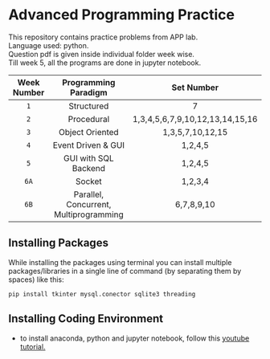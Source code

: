 # Advanced Programming Practice
This repository contains practice problems from APP lab.<br>
Language used: python.<br>
Question pdf is given inside individual folder week wise.<br>
Till week 5, all the programs are done in jupyter notebook.<br>

| Week Number | Programming Paradigm | Set Number |
|:------------:|:--------------------:|:--:|
|`1` | Structured |7|  
|`2` | Procedural |1,3,4,5,6,7,9,10,12,13,14,15,16| 
|`3` | Object Oriented |1,3,5,7,10,12,15|
|`4` | Event Driven & GUI |1,2,4,5|
|`5` | GUI with SQL Backend |1,2,4,5|
|`6A` | Socket |1,2,3,4|
|`6B` | Parallel, Concurrent, Multiprogramming |6,7,8,9,10|



## Installing Packages
While installing the packages using terminal you can install multiple packages/libraries in a single line of command (by separating them by spaces) like this:
```
pip install tkinter mysql.conector sqlite3 threading
```



## Installing Coding Environment
- to install anaconda, python and jupyter notebook, follow this [youtube tutorial.](https://www.youtube.com/watch?v=uOwCiZKj2rg)
